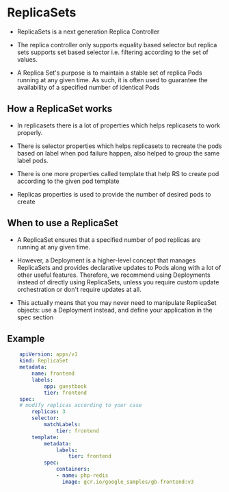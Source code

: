# ReplicaSets

- ReplicaSets is a next generation Replica Controller
- The replica controller only supports equality based selector but replica sets supports set based selector
i.e. filtering according to the set of values.

- A Replica Set's purpose is to maintain a stable set of replica Pods running at any given time. As such, it is
often used to guarantee the availability of a specified number of identical Pods

## How a ReplicaSet works

- In replicasets there is a lot of properties which helps replicasets to work properly.
- There is selector properties which helps replicasets to recreate the pods based on label when pod failure
happen, also helped to group the same label pods.

- There is one more properties called template that help RS to create pod according to the given pod template

- Replicas properties is used to provide the number of desired pods to create

## When to use a ReplicaSet

- A ReplicaSet ensures that a specified number of pod replicas are running at any given time.

- However, a Deployment is a higher-level concept that manages ReplicaSets and provides
declarative updates to Pods along with a lot of other useful features. Therefore, we
recommend using Deployments instead of directly using ReplicaSets, unless you require
custom update orchestration or don't require updates at all.

- This actually means that you may never need to manipulate ReplicaSet objects: use a
Deployment instead, and define your application in the spec section

## Example
```yaml
    apiVersion: apps/v1
    kind: ReplicaSet
    metadata:
        name: frontend
        labels:
            app: guestbook
            tier: frontend
    spec:
    # modify replicas according to your case
        replicas: 3
        selector:
            matchLabels:
                tier: frontend
        template:
            metadata:
                labels:
                    tier: frontend
            spec:
                containers:
                - name: php-redis
                  image: gcr.io/google_samples/gb-frontend:v3
```
